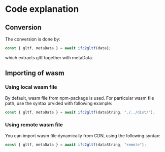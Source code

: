 # Code explanation
## Conversion
The conversion is done by:
```js
const { gltf, metaData } = await ifc2gltf(data);
```
which extracts gltf together with metaData.
## Importing of wasm
### Using local wasm file
By default, wasm file from npm-package is used. For particular wasm file path, use the syntax prvided with following example:
```js
const { gltf, metaData } = await ifc2gltf(dataString, "./../dist/");
```
### Using remote wasm file
You can import wasm file dynamically from CDN, using the following syntax:
```js
const { gltf, metaData } = await ifc2gltf(dataString, "remote");
```



